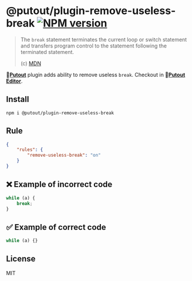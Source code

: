 # @putout/plugin-remove-useless-break [![NPM version][NPMIMGURL]][NPMURL]

[NPMIMGURL]: https://img.shields.io/npm/v/@putout/plugin-remove-useless-break.svg?style=flat&longCache=true
[NPMURL]: https://npmjs.org/package/@putout/plugin-remove-useless-break "npm"

> The `break` statement terminates the current loop or switch statement and transfers program control to the statement following the terminated statement.
>
> (c) [MDN](https://developer.mozilla.org/en-US/docs/Web/JavaScript/Reference/Statements/break)

🐊[**Putout**](https://github.com/coderaiser/putout) plugin adds ability to remove useless `break`. Checkout in 🐊[**Putout Editor**](https://putout.cloudcmd.io/#/gist/b993e0e96fec0fba1a9228ddeac5551a/5d0db5af60f87fcb0476de2f0d4efe78421aa68a).

## Install

```
npm i @putout/plugin-remove-useless-break
```

## Rule

```json
{
    "rules": {
        "remove-useless-break": "on"
    }
}
```

## ❌ Example of incorrect code

```js
while (a) {
    break;
}
```

## ✅ Example of correct code

```js
while (a) {}
```

## License

MIT
